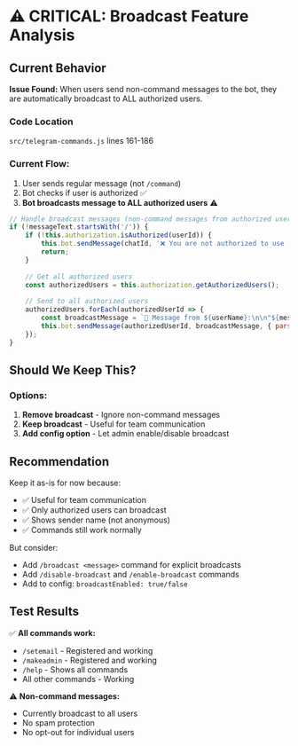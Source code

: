 # ⚠️ CRITICAL: Broadcast Feature Analysis

## Current Behavior

**Issue Found:** When users send non-command messages to the bot, they are automatically broadcast to ALL authorized users.

### Code Location
`src/telegram-commands.js` lines 161-186

### Current Flow:
1. User sends regular message (not `/command`)
2. Bot checks if user is authorized ✅
3. **Bot broadcasts message to ALL authorized users** ⚠️

```javascript
// Handle broadcast messages (non-command messages from authorized users)
if (!messageText.startsWith('/')) {
    if (!this.authorization.isAuthorized(userId)) {
        this.bot.sendMessage(chatId, '❌ You are not authorized to use this bot.');
        return;
    }
    
    // Get all authorized users
    const authorizedUsers = this.authorization.getAuthorizedUsers();
    
    // Send to all authorized users
    authorizedUsers.forEach(authorizedUserId => {
        const broadcastMessage = `📢 Message from ${userName}:\n\n"${messageText}"`;
        this.bot.sendMessage(authorizedUserId, broadcastMessage, { parse_mode: 'HTML' });
    });
}
```

## Should We Keep This?

### Options:
1. **Remove broadcast** - Ignore non-command messages
2. **Keep broadcast** - Useful for team communication
3. **Add config option** - Let admin enable/disable broadcast

## Recommendation

Keep it as-is for now because:
- ✅ Useful for team communication
- ✅ Only authorized users can broadcast
- ✅ Shows sender name (not anonymous)
- ✅ Commands still work normally

But consider:
- Add `/broadcast <message>` command for explicit broadcasts
- Add `/disable-broadcast` and `/enable-broadcast` commands
- Add to config: `broadcastEnabled: true/false`

## Test Results

✅ **All commands work:**
- `/setemail` - Registered and working
- `/makeadmin` - Registered and working  
- `/help` - Shows all commands
- All other commands - Working

⚠️ **Non-command messages:**
- Currently broadcast to all users
- No spam protection
- No opt-out for individual users

